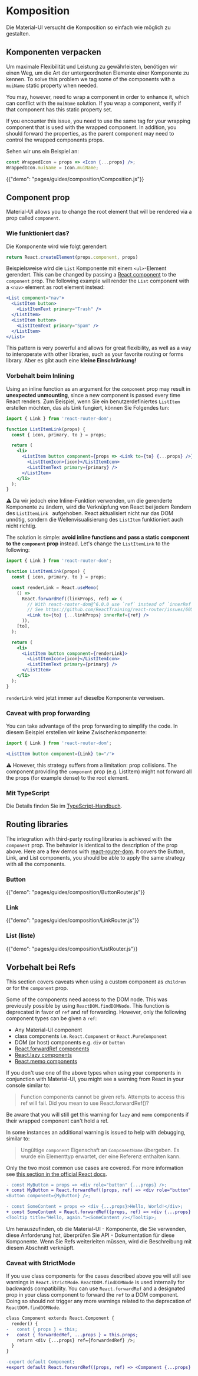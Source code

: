# Komposition

<p class="description">Die Material-UI versucht die Komposition so einfach wie möglich zu gestalten.</p>

## Komponenten verpacken

Um maximale Flexibilität und Leistung zu gewährleisten, benötigen wir einen Weg, um die Art der untergeordneten Elemente einer Komponente zu kennen. To solve this problem we tag some of the components with a `muiName` static property when needed.

You may, however, need to wrap a component in order to enhance it, which can conflict with the `muiName` solution. If you wrap a component, verify if that component has this static property set.

If you encounter this issue, you need to use the same tag for your wrapping component that is used with the wrapped component. In addition, you should forward the properties, as the parent component may need to control the wrapped components props.

Sehen wir uns ein Beispiel an:

```jsx
const WrappedIcon = props => <Icon {...props} />;
WrappedIcon.muiName = Icon.muiName;
```

{{"demo": "pages/guides/composition/Composition.js"}}

## Component prop

Material-UI allows you to change the root element that will be rendered via a prop called `component`.

### Wie funktioniert das?

Die Komponente wird wie folgt gerendert:

```js
return React.createElement(props.component, props)
```

Beispielsweise wird die `List` Komponente mit einem `<ul>`-Element gerendert. This can be changed by passing a [React component](https://reactjs.org/docs/components-and-props.html#function-and-class-components) to the `component` prop. The following example will render the `List` component with a `<nav>` element as root element instead:

```jsx
<List component="nav">
  <ListItem button>
    <ListItemText primary="Trash" />
  </ListItem>
  <ListItem button>
    <ListItemText primary="Spam" />
  </ListItem>
</List>
```

This pattern is very powerful and allows for great flexibility, as well as a way to interoperate with other libraries, such as your favorite routing or forms library. Aber es gibt auch eine **kleine Einschränkung!**

### Vorbehalt beim Inlining

Using an inline function as an argument for the `component` prop may result in **unexpected unmounting**, since a new component is passed every time React renders. Zum Beispiel, wenn Sie ein benutzerdefiniertes `ListItem` erstellen möchten, das als Link fungiert, können Sie Folgendes tun:

```jsx
import { Link } from 'react-router-dom';

function ListItemLink(props) {
  const { icon, primary, to } = props;

  return (
    <li>
      <ListItem button component={props => <Link to={to} {...props} />}>
        <ListItemIcon>{icon}</ListItemIcon>
        <ListItemText primary={primary} />
      </ListItem>
    </li>
  );
}
```

⚠️ Da wir jedoch eine Inline-Funktion verwenden, um die gerenderte Komponente zu ändern, wird die Verknüpfung von React bei jedem Rendern des `ListItemLink ` aufgehoben. React aktualisiert nicht nur das DOM unnötig, sondern die Wellenvisualisierung des `ListItem` funktioniert auch nicht richtig.

The solution is simple: **avoid inline functions and pass a static component to the `component` prop** instead. Let's change the `ListItemLink` to the following:

```jsx
import { Link } from 'react-router-dom';

function ListItemLink(props) {
  const { icon, primary, to } = props;

  const renderLink = React.useMemo(
    () =>
      React.forwardRef((linkProps, ref) => (
        // With react-router-dom@^6.0.0 use `ref` instead of `innerRef`
        // See https://github.com/ReactTraining/react-router/issues/6056
        <Link to={to} {...linkProps} innerRef={ref} />
      )),
    [to],
  );

  return (
    <li>
      <ListItem button component={renderLink}>
        <ListItemIcon>{icon}</ListItemIcon>
        <ListItemText primary={primary} />
      </ListItem>
    </li>
  );
}
```

`renderLink` wird jetzt immer auf dieselbe Komponente verweisen.

### Caveat with prop forwarding

You can take advantage of the prop forwarding to simplify the code. In diesem Beispiel erstellen wir keine Zwischenkomponente:

```jsx
import { Link } from 'react-router-dom';

<ListItem button component={Link} to="/">
```

⚠️ However, this strategy suffers from a limitation: prop collisions. The component providing the `component` prop (e.g. ListItem) might not forward all the props (for example dense) to the root element.

### Mit TypeScript

Die Details finden Sie im [TypeScript-Handbuch](/guides/typescript/#usage-of-component-prop).

## Routing libraries

The integration with third-party routing libraries is achieved with the `component` prop. The behavior is identical to the description of the prop above. Here are a few demos with [react-router-dom](https://github.com/ReactTraining/react-router). It covers the Button, Link, and List components, you should be able to apply the same strategy with all the components.

### Button

{{"demo": "pages/guides/composition/ButtonRouter.js"}}

### Link

{{"demo": "pages/guides/composition/LinkRouter.js"}}

### List (liste)

{{"demo": "pages/guides/composition/ListRouter.js"}}

## Vorbehalt bei Refs

This section covers caveats when using a custom component as `children` or for the `component` prop.

Some of the components need access to the DOM node. This was previously possible by using `ReactDOM.findDOMNode`. This function is deprecated in favor of `ref` and ref forwarding. However, only the following component types can be given a `ref`:

- Any Material-UI component
- class components i.e. `React.Component` or `React.PureComponent`
- DOM (or host) components e.g. `div` or `button`
- [React.forwardRef components](https://reactjs.org/docs/react-api.html#reactforwardref)
- [React.lazy components](https://reactjs.org/docs/react-api.html#reactlazy)
- [React.memo components](https://reactjs.org/docs/react-api.html#reactmemo)

If you don't use one of the above types when using your components in conjunction with Material-UI, you might see a warning from React in your console similar to:

> Function components cannot be given refs. Attempts to access this ref will fail. Did you mean to use React.forwardRef()?

Be aware that you will still get this warning for `lazy` and `memo` components if their wrapped component can't hold a ref.

In some instances an additional warning is issued to help with debugging, similar to:

> Ungültige `component` Eigenschaft an `ComponentName` übergeben. Es wurde ein Elementtyp erwartet, der eine Referenz enthalten kann.

Only the two most common use cases are covered. For more information see [this section in the official React docs](https://reactjs.org/docs/forwarding-refs.html).

```diff
- const MyButton = props => <div role="button" {...props} />;
+ const MyButton = React.forwardRef((props, ref) => <div role="button" {...props} ref={ref} />);
<Button component={MyButton} />;
```

```diff
- const SomeContent = props => <div {...props}>Hello, World!</div>;
+ const SomeContent = React.forwardRef((props, ref) => <div {...props} ref={ref}>Hello, World!</div>);
<Tooltip title="Hello, again."><SomeContent /></Tooltip>;
```

Um herauszufinden, ob die Material-UI - Komponente, die Sie verwenden, diese Anforderung hat, überprüfen Sie API - Dokumentation für diese Komponente. Wenn Sie Refs weiterleiten müssen, wird die Beschreibung mit diesem Abschnitt verknüpft.

### Caveat with StrictMode

If you use class components for the cases described above you will still see warnings in `React.StrictMode`. `ReactDOM.findDOMNode` is used internally for backwards compatibility. You can use `React.forwardRef` and a designated prop in your class component to forward the `ref` to a DOM component. Doing so should not trigger any more warnings related to the deprecation of `ReactDOM.findDOMNode`.

```diff
class Component extends React.Component {
  render() {
-   const { props } = this;
+   const { forwardedRef, ...props } = this.props;
    return <div {...props} ref={forwardedRef} />;
  }
}

-export default Component;
+export default React.forwardRef((props, ref) => <Component {...props} forwardedRef={ref} />);
```